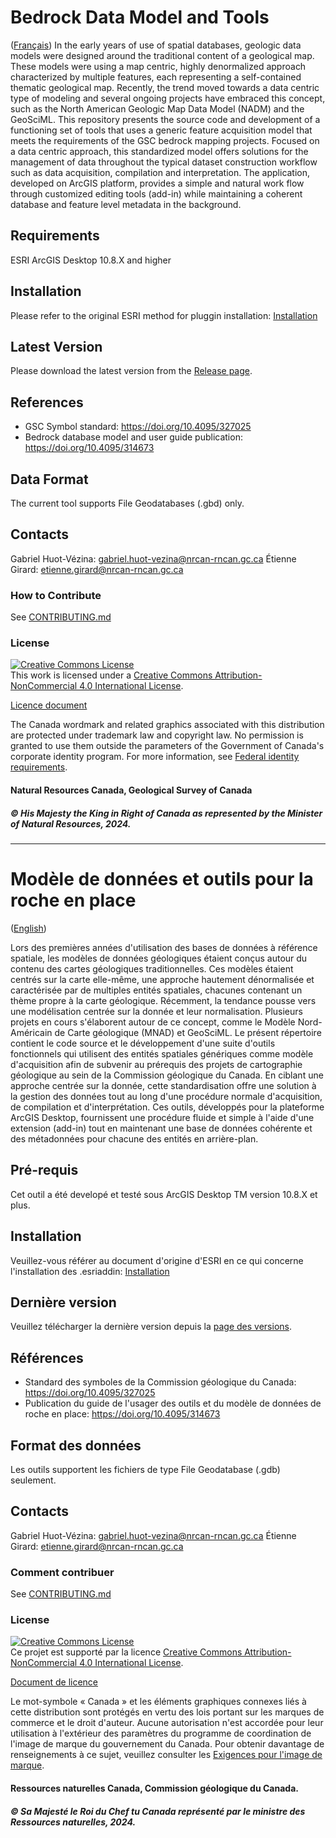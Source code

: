 # Bedrock Data Model and Tools

([Français](#Modèle-de-données-et-outils-pour-la-roche-en-place))
In the early years of use of spatial databases, geologic data models were designed around the traditional content of a geological map. These models were using a map centric, highly denormalized approach characterized by multiple features, each representing a self-contained thematic geological map. Recently, the trend moved towards a data centric type of modeling and several ongoing projects have embraced this concept, such as the North American Geologic Map Data Model (NADM) and the GeoSciML. This repository presents the source code and development of a functioning set of tools that uses a generic feature acquisition model that meets the requirements of the GSC bedrock mapping projects. Focused on a data centric approach, this standardized model offers solutions for the management of data throughout the typical dataset construction workflow such as data acquisition, compilation and interpretation. The application, developed on ArcGIS platform, provides a simple and natural work flow through customized editing tools (add-in) while maintaining a coherent database and feature level metadata in the background.

## Requirements

ESRI ArcGIS Desktop 10.8.X and higher

## Installation

Please refer to the original ESRI method for pluggin installation:
[Installation](https://desktop.arcgis.com/en/arcmap/latest/analyze/python-addins/sharing-and-installing-add-ins.htm)

## Latest Version

Please download the latest version from the [Release page](https://github.com/NRCan/GSC-Bedrock-Data-Model-and-Tools/releases).

## References

* GSC Symbol standard: https://doi.org/10.4095/327025
* Bedrock database model and user guide publication: https://doi.org/10.4095/314673

## Data Format

The current tool supports File Geodatabases (.gbd) only.

## Contacts

Gabriel Huot-Vézina: gabriel.huot-vezina@nrcan-rncan.gc.ca
Étienne Girard: etienne.girard@nrcan-rncan.gc.ca

### How to Contribute

See [CONTRIBUTING.md](CONTRIBUTING.md)

### License
<a rel="license" href="http://creativecommons.org/licenses/by-nc/4.0/"><img alt="Creative Commons License" style="border-width:0" src="https://i.creativecommons.org/l/by-nc/4.0/88x31.png" /></a><br />This work is licensed under a <a rel="license" href="http://creativecommons.org/licenses/by-nc/4.0/">Creative Commons Attribution-NonCommercial 4.0 International License</a>.

[Licence document](LIC-4026-Legend-Renderer-CC-BY-NC-English.pdf)

The Canada wordmark and related graphics associated with this distribution are protected under trademark law and copyright law. No permission is granted to use them outside the parameters of the Government of Canada's corporate identity program. For more information, see [Federal identity requirements](https://www.canada.ca/en/treasury-board-secretariat/topics/government-communications/federal-identity-requirements.html).

#### Natural Resources Canada, Geological Survey of Canada
##### © His Majesty the King in Right of Canada as represented by the Minister of Natural Resources, 2024.

______________________

# Modèle de données et outils pour la roche en place

([English](#Bedrock-Data-Model-and-Tools))

Lors des premières années d'utilisation des bases de données à référence spatiale, les modèles de données géologiques étaient conçus autour du contenu des cartes géologiques traditionnelles. Ces modèles étaient centrés sur la carte elle-même, une approche hautement dénormalisée et caractérisée par de multiples entités spatiales, chacunes contenant un thème propre à la carte géologique. Récemment, la tendance pousse vers une modélisation centrée sur la donnée et leur normalisation. Plusieurs projets en cours s'élaborent autour de ce concept, comme le Modèle Nord-Américain de Carte géologique (MNAD) et GeoSciML. Le présent répertoire contient le code source et le développement d'une suite d'outils fonctionnels qui utilisent des entités spatiales génériques comme modèle d'acquisition afin de subvenir au prérequis des projets de cartographie géologique au sein de la Commission géologique du Canada. En ciblant une approche centrée sur la donnée, cette standardisation offre une solution à la gestion des données tout au long d'une procédure normale d'acquisition, de compilation et d'interprétation. Ces outils, développés pour la plateforme ArcGIS Desktop, fournissent une procédure fluide et simple à l'aide d'une extension (add-in) tout en maintenant une base de données cohérente et des métadonnées pour chacune des entités en arrière-plan.

## Pré-requis

Cet outil a été developé et testé sous ArcGIS Desktop TM version 10.8.X et plus.

## Installation

Veuillez-vous référer au document d'origine d'ESRI en ce qui concerne l'installation des .esriaddin:
[Installation](https://desktop.arcgis.com/en/arcmap/latest/analyze/python-addins/sharing-and-installing-add-ins.htm)

## Dernière version

Veuillez télécharger la dernière version depuis la [page des versions](https://github.com/NRCan/GSC-Bedrock-Data-Model-and-Tools/releases).

## Références

* Standard des symboles de la Commission géologique du Canada: https://doi.org/10.4095/327025
* Publication du guide de l'usager des outils et du modèle de données de roche en place: https://doi.org/10.4095/314673

## Format des données

Les outils supportent les fichiers de type File Geodatabase (.gdb) seulement.

## Contacts

Gabriel Huot-Vézina: gabriel.huot-vezina@nrcan-rncan.gc.ca
Étienne Girard: etienne.girard@nrcan-rncan.gc.ca

### Comment contribuer

See [CONTRIBUTING.md](CONTRIBUTING.md)

### License
<a rel="license" href="http://creativecommons.org/licenses/by-nc/4.0/"><img alt="Creative Commons License" style="border-width:0" src="https://i.creativecommons.org/l/by-nc/4.0/88x31.png" /></a><br />Ce projet est supporté par la licence <a rel="license" href="http://creativecommons.org/licenses/by-nc/4.0/">Creative Commons Attribution-NonCommercial 4.0 International License</a>.

[Document de licence](LICENCE_French.txt)

Le mot-symbole « Canada » et les éléments graphiques connexes liés à cette distribution sont protégés en vertu des lois portant sur les marques de commerce et le droit d'auteur. Aucune autorisation n'est accordée pour leur utilisation à l'extérieur des paramètres du programme de coordination de l'image de marque du gouvernement du Canada. Pour obtenir davantage de renseignements à ce sujet, veuillez consulter les [Exigences pour l'image de marque](https://www.canada.ca/fr/secretariat-conseil-tresor/sujets/communications-gouvernementales/exigences-image-marque.html).

#### Ressources naturelles Canada, Commission géologique du Canada.
##### © Sa Majesté le Roi du Chef tu Canada représenté par le ministre des Ressources naturelles, 2024.
